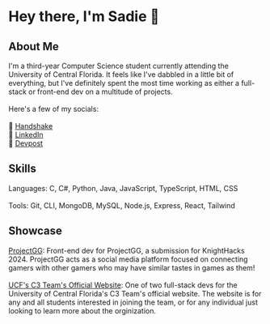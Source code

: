 # Hey there, I'm Sadie 👋
## About Me
I'm a third-year Computer Science student currently attending the University of Central Florida. It feels like I've dabbled in a little bit of everything, but I've definitely spent the most time working as either a full-stack or front-end dev on a multitude of projects.<br/><br/>
Here's a few of my socials:<br/><br/>
🔗 [Handshake](https://ucf.joinhandshake.com/profiles/40554325) <br/>
🔗 [LinkedIn](https://www.linkedin.com/in/sadie-burns-267905340/) <br/>
🔗 [Devpost](https://devpost.com/sadiejklol?ref_content=user-portfolio&ref_feature=portfolio&ref_medium=global-nav)
## Skills
Languages: C, C#, Python, Java, JavaScript, TypeScript, HTML, CSS<br/><br/>
Tools: Git, CLI, MongoDB, MySQL, Node.js, Express, React, Tailwind
## Showcase
[ProjectGG](https://www.project-gg.co/): Front-end dev for ProjectGG, a submission for KnightHacks 2024. ProjectGG acts as a social media platform focused on connecting gamers with other gamers who may have similar tastes in games as them!<br/><br/>
[UCF's C3 Team's Official Website](https://cs.ucf.edu/CyberCompetitionTeam/): One of two full-stack devs for the University of Central Florida's C3 Team's official website. The website is for any and all students interested in joining the team, or for any individual just looking to learn more about the orginization.
<!--
**SadieNiBu/SadieNiBu** is a ✨ _special_ ✨ repository because its `README.md` (this file) appears on your GitHub profile.

Here are some ideas to get you started:

- 🔭 I’m currently working on ...
- 🌱 I’m currently learning ...
- 👯 I’m looking to collaborate on ...
- 🤔 I’m looking for help with ...
- 💬 Ask me about ...
- 📫 How to reach me: ...
- 😄 Pronouns: ...
- ⚡ Fun fact: ...
-->
